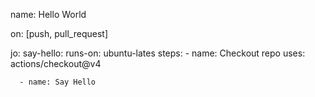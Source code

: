 name: Hello World

on: [push, pull_request]

jo:
  say-hello:
    runs-on: ubuntu-lates
    steps:
      - name: Checkout repo
        uses: actions/checkout@v4

      - name: Say Hello

